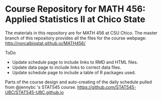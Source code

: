 # Course Repository for MATH 456: Applied Statistics II at Chico State

The materials in this repository are for MATH 456 at CSU Chico. 
The master branch of this repository provides all the files for the course webpage: http://norcalbiostat.github.io/MATH456/


ToDo
* Update schedule page to include links to RMD and HTML files.  
* Update data page to include links to correct data files.  
* Update schedule page to include a table of R packages used. 

Parts of the course design and auto-creating of the daily schedule pulled from @jennybc 's STAT545 course. https://github.com/STAT545-UBC/STAT545-UBC.github.io

